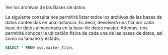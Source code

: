 Ver los archivos de las Bases de datos

La siguiente consulta nos permitirá listar todos los archivos de las bases de datos contenidas en una instancia. Es decir, devolverá una fila por cada base de datos almacenada en la base de datos master. Además, nos permitirá conocer la ubicación física de cada una de las bases de datos, así como su tamaño y estado.


```sql
SELECT * FROM sys.master_files
```
